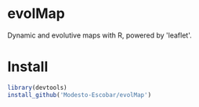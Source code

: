 # evolMap

Dynamic and evolutive maps with R, powered by 'leaflet'.

# Install

```r
library(devtools)
install_github('Modesto-Escobar/evolMap')
```
